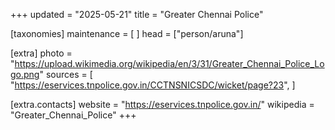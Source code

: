 +++
updated = "2025-05-21"
title = "Greater Chennai Police"

[taxonomies]
maintenance = [
]
head = ["person/aruna"]

[extra]
photo = "https://upload.wikimedia.org/wikipedia/en/3/31/Greater_Chennai_Police_Logo.png"
sources = [
    "https://eservices.tnpolice.gov.in/CCTNSNICSDC/wicket/page?23",
]

[extra.contacts]
website = "https://eservices.tnpolice.gov.in/"
wikipedia = "Greater_Chennai_Police"
+++
